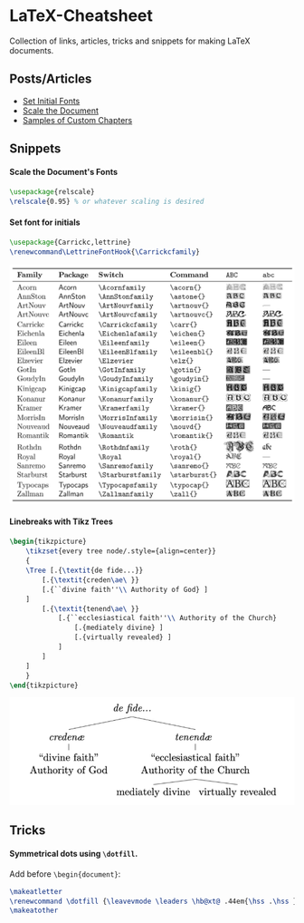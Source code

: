 # LaTeX-Cheatsheet

Collection of links, articles, tricks and snippets for making LaTeX documents.

## Posts/Articles

- [Set Initial Fonts](https://tex.stackexchange.com/a/250479/254874)
- [Scale the Document](https://tex.stackexchange.com/a/70240/254874)
- [Samples of Custom Chapters](http://zoonek.free.fr/LaTeX/LaTeX_samples_chapter/0.html)

## Snippets

#### Scale the Document's Fonts

```LaTeX
\usepackage{relscale}
\relscale{0.95} % or whatever scaling is desired
```

#### Set font for initials

```LaTeX
\usepackage{Carrickc,lettrine}
\renewcommand\LettrineFontHook{\Carrickcfamily}
```
![Options for Fancy Dropcaps](./images/initials.jpg)

#### Linebreaks with Tikz Trees

```LaTeX
\begin{tikzpicture}
    \tikzset{every tree node/.style={align=center}}
    {
	\Tree [.{\textit{de fide...}} 
		[.{\textit{creden\ae\ }} 
		[.{``divine faith''\\ Authority of God} ]
	]
		[.{\textit{tenend\ae\ }} 
			[.{``ecclesiastical faith''\\ Authority of the Church} 
				[.{mediately divine} ]
				[.{virtually revealed} ]
			]
		]
	]
	}
\end{tikzpicture}
```
![Tikz Tree Line Breaks](./images/line_breaks_trees.png)

## Tricks

#### Symmetrical dots using `\dotfill`.

Add before `\begin{document}`:

```LaTeX
\makeatletter
\renewcommand \dotfill {\leavevmode \leaders \hb@xt@ .44em{\hss .\hss }\hfill \kern \z@}
\makeatother
```
